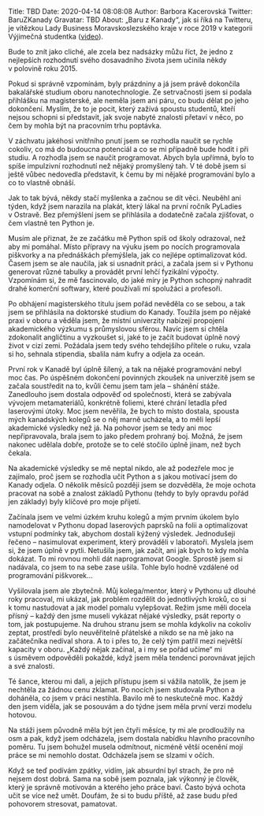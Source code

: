 Title: TBD
Date: 2020-04-14 08:08:08
Author: Barbora Kacerovská
Twitter: BaruZKanady
Gravatar: TBD
About: „Baru z Kanady“, jak si říká na Twitteru, je vítězkou Lady Business Moravskoslezského kraje v roce 2019 v kategorii Výjimečná studentka ([video](https://www.youtube.com/watch?v=JkszlXTrHOs)).


Bude to znít jako cliché, ale zcela bez nadsázky můžu říct, že jedno z nejlepších rozhodnutí svého dosavadního života jsem učinila někdy v polovině roku 2015.

Pokud si správně vzpomínám, byly prázdniny a já jsem právě dokončila bakalářské studium oboru nanotechnologie. Ze setrvačnosti jsem si podala přihlášku na magisterské, ale neměla jsem ani páru, co budu dělat po jeho dokončení. Myslím, že to je pocit, který zažívá spoustu studentů, kteří nejsou schopni si představit, jak svoje nabyté znalosti přetaví v něco, po čem by mohla být na pracovním trhu poptávka.

V záchvatu jakéhosi vnitřního pnutí jsem se rozhodla naučit se rychle cokoliv, co má do budoucna potenciál a co se mi případně bude hodit i při studiu. A rozhodla jsem se naučit programovat. Abych byla upřímná, bylo to spíše impulzivní rozhodnutí než nějaký promyšlený tah. V té době jsem si ještě vůbec nedovedla představit, k čemu by mi nějaké programování bylo a co to vlastně obnáší.

Jak to tak bývá, někdy stačí myšlenka a začnou se dít věci. Neuběhl ani týden, když jsem narazila na plakát, který lákal na první ročník PyLadies v Ostravě. Bez přemýšlení jsem se přihlásila a dodatečně začala zjišťovat, o čem vlastně ten Python je.

Musím ale přiznat, že ze začátku mě Python spíš od školy odrazoval, než aby mi pomáhal. Místo přípravy na výuku jsem po nocích programovala piškvorky a na přednáškách přemýšlela, jak co nejlépe optimalizovat kód. Časem jsem se ale naučila, jak si usnadnit práci, a začala jsem si v Pythonu generovat různé tabulky a provádět první lehčí fyzikální výpočty. Vzpomínám si, že mě fascinovalo, do jaké míry je Python schopný nahradit drahé komerční softwary, které používali mí spolužáci a profesoři.

Po obhájení magisterského titulu jsem pořád nevěděla co se sebou, a tak jsem se přihlásila na doktorské studium do Kanady. Toužila jsem po nějaké praxi v oboru a věděla jsem, že místní univerzity nabízejí propojení akademického výzkumu s průmyslovou sférou. Navíc jsem si chtěla zdokonalit angličtinu a vyzkoušet si, jaké to je začít budovat úplně nový život v cizí zemi. Požádala jsem tedy svého tehdejšího přítele o ruku, vzala si ho, sehnala stipendia, sbalila nám kufry a odjela za oceán.

První rok v Kanadě byl úplně šílený, a tak na nějaké programování nebyl moc čas. Po úspěšném dokončení povinných zkoušek na univerzitě jsem se začala soustředit na to, kvůli čemu jsem tam jela – shánění stáže. Zanedlouho jsem dostala odpověď od společnosti, která se zabývala vývojem metamateriálů, konkrétně foliemi, které chrání letadla před laserovými útoky. Moc jsem nevěřila, že bych to místo dostala, spousta mých kanadských kolegů se o něj marně ucházela, a to měli lepší akademické výsledky než já. Na pohovor jsem se tedy ani moc nepřipravovala, brala jsem to jako předem prohraný boj. Možná, že jsem nakonec udělala dobře, protože se to celé stočilo úplně jinam, než bych čekala.

Na akademické výsledky se mě neptal nikdo, ale až podezřele moc je zajímalo, proč jsem se rozhodla učit Python a s jakou motivací jsem do Kanady odjela. O několik měsíců později jsem se dozvěděla, že moje ochota pracovat na sobě a znalost základů Pythonu (tehdy to byly opravdu pořád jen základy) byly klíčové pro moje přijetí.

Začínala jsem ve velmi úzkém kruhu kolegů a mým prvním úkolem bylo namodelovat v Pythonu dopad laserových paprsků na folii a optimalizovat vstupní podmínky tak, abychom dostali kýžený výsledek. Jednodušeji řečeno – nasimulovat experiment, který prováděli v laboratoři. Myslela jsem si, že jsem úplně v pytli. Netušila jsem, jak začít, ani jak bych to kdy mohla dokázat. To mi rovnou mohli dát naprogramovat Google. Sprostě jsem si nadávala, co jsem to na sebe zase ušila. Tohle bylo hodně vzdálené od programování piškvorek…

Vyšilovala jsem ale zbytečně. Můj kolega/mentor, který v Pythonu už dlouhé roky pracoval, mi ukázal, jak problém rozdělit do jednotlivých kroků, co si k tomu nastudovat a jak model pomalu vylepšovat. Režim jsme měli docela přísný – každý den jsme museli vykázat nějaké výsledky, psát reporty o tom, jak postupujeme. Na druhou stranu jsem se mohla kdykoliv na cokoliv zeptat, prostředí bylo neuvěřitelně přátelské a nikdo se na mě jako na začátečníka nedíval shora. A to i přes to, že celý tým patřil mezi největší kapacity v oboru. „Každý nějak začínal, a i my se pořád učíme“ mi s úsměvem odpověděli pokaždé, když jsem měla tendenci porovnávat jejich a své znalosti.

Té šance, kterou mi dali, a jejich přístupu jsem si vážila natolik, že jsem je nechtěla za žádnou cenu zklamat. Po nocích jsem studovala Python a doháněla, co jsem v práci nestihla. Bavilo mě to neskutečně moc. Každý den jsem viděla, jak se posouvám a do týdne jsem měla první verzi modelu hotovou.

Na stáži jsem původně měla být jen čtyři měsíce, ty mi ale prodloužily na osm a pak, když jsem odcházela, jsem dostala nabídku hlavního pracovního poměru. Tu jsem bohužel musela odmítnout, nicméně větší ocenění mojí práce se mi nemohlo dostat. Odcházela jsem se slzami v očích.

Když se teď podívám zpátky, vidím, jak absurdní byl strach, že pro ně nejsem dost dobrá. Sama na sobě jsem poznala, jak výkonný je člověk, který je správně motivován a kterého jeho práce baví. Často bývá ochota učit se více než umět. Doufám, že si to budu příště, až zase budu před pohovorem stresovat, pamatovat.
